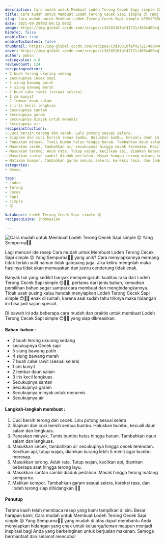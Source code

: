 ```yaml
---
description: Cara mudah untuk Membuat Lodeh Terong Cecek Sapi simple 😍 Yang Sempurna"
title: Cara mudah untuk Membuat Lodeh Terong Cecek Sapi simple 😍 Yang Sempurna
slug: Cara-mudah-untuk-Membuat-Lodeh-Terong-Cecek-Sapi-simple-%F0%9F%98%8D-Yang-Sempurna
date: 2021-09-29T03:09:12.063Z
image: https://img-global.cpcdn.com/recipes/c3d10310faf41721/400x400cq70/photo.jpg
hideToc: false
enableToc: true
enableTocContent: false
thumbnail: https://img-global.cpcdn.com/recipes/c3d10310faf41721/400x400cq70/photo.jpg
cover: https://img-global.cpcdn.com/recipes/c3d10310faf41721/400x400cq70/photo.jpg
author: admin
ratingvalue: 4.8
reviewcount: 124
recipeingredient:
- 2 buah terong ukurang sedang
- secukupnya Cecek sapi
- 5 siung bawang putih
- 4 siung bawang merah
- 7 buah cabe rawit (sesuai selera)
- 1 cm kunyit
- 2 lembar daun salam
- 3 iris kecil lengkuas
- Secukupnya santan
- Secukupnya garam
- Secukupnya minyak untuk menumis
- Secukupnya air
recipeinstructions:
- Cuci bersih terong dan cecek. Lalu potong sesuai selera.
- Siapkan dan cuci bersih semua bumbu. Haluskan bumbu, kecuali daun salam dan lengkuas.
- Panaskan minyak. Tumis bumbu halus hingga harum. Tambahkan daun salam dan lengkuas.
- Masukkan cecek, tambahkan air secukupnya hingga cecek terendam. Kecilkan api, tutup wajan, diamkan kurang lebih 5 menit agar bumbu meresap.
- Masukkan terong. Aduk rata. Tutup wajan, kecilkan api, diamkan beberapa saat hingga terong layu.
- Masukkan santan sambil diaduk perlahan. Masak hingga terong matang sempurna.
- Matikan kompor. Tambahkan garam sesuai selera, koreksi rasa, dan lodeh terong siap dihidangkan 🥰🙏
categories:
- Resep

tags:
- Lodeh
- Terong
- Cecek
- Sapi
- simple
- 😍

katakunci: Lodeh Terong Cecek Sapi simple 😍
recipecuisine: Indonesian

---
```


![Cara mudah untuk Membuat Lodeh Terong Cecek Sapi simple 😍 Yang Sempurna👩‍🍳](https://img-global.cpcdn.com/recipes/c3d10310faf41721/400x400cq70/photo.jpg)

Lagi mencari ide resep Cara mudah untuk Membuat Lodeh Terong Cecek Sapi simple 😍 Yang Sempurna👩‍🍳 yang unik? Cara menyiapkannya memang tidak terlalu sulit namun tidak gampang juga. Jika keliru mengolah maka hasilnya tidak akan memuaskan dan justru cenderung tidak enak.

Banyak hal yang sedikit banyak mempengaruhi kualitas rasa dari Lodeh Terong Cecek Sapi simple 😍👩‍🍳, pertama dari jenis bahan, kemudian pemilihan bahan segar sampai cara membuat dan menghidangkannya. Tidak usah pusing kalau hendak menyiapkan Lodeh Terong Cecek Sapi simple 😍👩‍🍳 enak di rumah, karena asal sudah tahu triknya maka hidangan ini bisa jadi sajian spesial.

Di bawah ini ada beberapa cara mudah dan praktis untuk membuat Lodeh Terong Cecek Sapi simple 😍👩‍🍳 yang siap dikreasikan.

<!--inarticleads1-->

#### Bahan-bahan :

- 2 buah terong ukurang sedang
- secukupnya Cecek sapi
- 5 siung bawang putih
- 4 siung bawang merah
- 7 buah cabe rawit (sesuai selera)
- 1 cm kunyit
- 2 lembar daun salam
- 3 iris kecil lengkuas
- Secukupnya santan
- Secukupnya garam
- Secukupnya minyak untuk menumis
- Secukupnya air

<!--inarticleads2-->

#### Langkah-langkah membuat :

1. Cuci bersih terong dan cecek. Lalu potong sesuai selera.
1. Siapkan dan cuci bersih semua bumbu. Haluskan bumbu, kecuali daun salam dan lengkuas.
1. Panaskan minyak. Tumis bumbu halus hingga harum. Tambahkan daun salam dan lengkuas.
1. Masukkan cecek, tambahkan air secukupnya hingga cecek terendam. Kecilkan api, tutup wajan, diamkan kurang lebih 5 menit agar bumbu meresap.
1. Masukkan terong. Aduk rata. Tutup wajan, kecilkan api, diamkan beberapa saat hingga terong layu.
1. Masukkan santan sambil diaduk perlahan. Masak hingga terong matang sempurna.
1. Matikan kompor. Tambahkan garam sesuai selera, koreksi rasa, dan lodeh terong siap dihidangkan 🥰🙏

#### Penutup

Terima kasih telah membaca resep yang kami tampilkan di sini. Besar harapan kami, Cara mudah untuk Membuat Lodeh Terong Cecek Sapi simple 😍 Yang Sempurna👩‍🍳 yang mudah di atas dapat membantu Anda menyiapkan hidangan yang enak untuk keluarga/teman maupun menjadi inspirasi bagi Anda yang berkeinginan untuk berjualan makanan. Semoga bermanfaat dan selamat mencoba!
